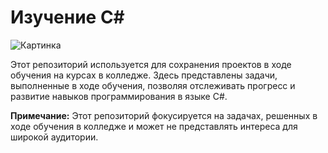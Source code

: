 # Изучение C#

![Картинка](ссылка_на_вашу_картинку.png)

Этот репозиторий используется для сохранения проектов в ходе обучения на курсах в колледже. Здесь представлены задачи, выполненные в ходе обучения, позволяя отслеживать прогресс и развитие навыков программирования в языке C#.

**Примечание:** Этот репозиторий фокусируется на задачах, решенных в ходе обучения в колледже и может не представлять интереса для широкой аудитории.
